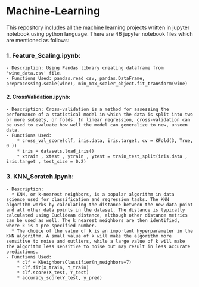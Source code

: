 # Machine-Learning
This repository includes all the machine learning projects written in jupyter notebook using python language.
There are 46 jupyter notebook files which are mentioned as follows:
### 1. Feature_Scaling.ipynb:
    - Description: Using Pandas library creating dataframe from 'wine_data.csv' file.
    - Functions Used: pandas.read_csv, pandas.DataFrame, preprocessing.scale(wine), min_max_scaler_object.fit_transform(wine)

#### 2. CrossValidation.ipynb:
    - Description: Cross-validation is a method for assessing the performance of a statistical model in which the data is split into two or more subsets, or folds. In linear regression, cross-validation can be used to evaluate how well the model can generalize to new, unseen data.
    - Functions Used:
        * cross_val_score(clf, iris.data, iris.target, cv = KFold(3, True, 0 ))
        * iris = datasets.load_iris()
        * xtrain , xtest , ytrain , ytest = train_test_split(iris.data , iris.target , test_size = 0.2)
           
### 3. KNN_Scratch.ipynb:
    - Description:
      * KNN, or k-nearest neighbors, is a popular algorithm in data science used for classification and regression tasks. The KNN algorithm works by calculating the distance between the new data point and all other data points in the dataset. The distance is typically calculated using Euclidean distance, although other distance metrics can be used as well. The k nearest neighbors are then identified, where k is a pre-specified number.
      * The choice of the value of k is an important hyperparameter in the KNN algorithm. A small value of k will make the algorithm more sensitive to noise and outliers, while a large value of k will make the algorithm less sensitive to noise but may result in less accurate predictions.
    - Functions Used:
        * clf = KNeighborsClassifier(n_neighbors=7)
        * clf.fit(X_train, Y_train)
        * clf.score(X_test, Y_test)
        * accuracy_score(Y_test, y_pred)

